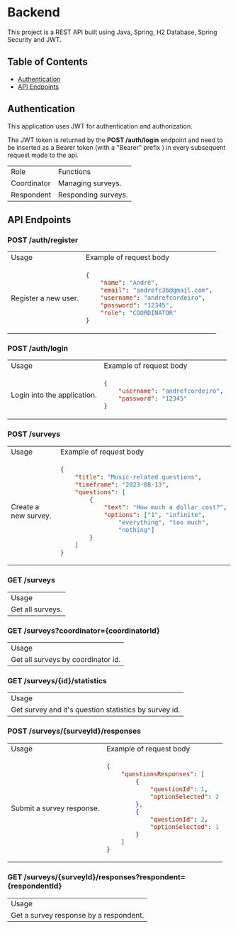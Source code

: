 # Backend

This project is a REST API built using Java, Spring, H2 Database, Spring Security and JWT.

## Table of Contents

- [Authentication](#authentication)
- [API Endpoints](#api-endpoints)

## Authentication

This application uses JWT for authentication and authorization.

The JWT token is returned by the **POST /auth/login** endpoint and need to be inserted as a Bearer token (with a "Bearer" prefix ) in every subsequent request made to the api.


<table>
<tr>
<td> Role </td> <td> Functions </td>
</tr>

<tr>
<td> Coordinator </td> <td> Managing surveys. </td>
</tr>

<tr>
<td> Respondent </td> <td> Responding surveys. </td>
</tr>

</table>

## API Endpoints

### POST /auth/register

<table>
<tr>
<td> Usage </td> <td> Example of request body </td>
</tr>
<tr>
<td> Register a new user. </td>
<td>

```json
{
	"name": "André",
	"email": "andrefc36@gmail.com",
	"username": "andrefcordeiro",
	"password": "12345",
	"role": "COORDINATOR"
}
```

</td>
</tr>
</table>


### POST /auth/login

<table>
<tr>
<td> Usage </td> <td> Example of request body </td>
</tr>
<tr>
<td> Login into the application. </td>
<td>

```json
{
	"username": "andrefcordeiro",
	"password": "12345"
}
```

</td>
</tr>
</table>

### POST /surveys

<table>
<tr>
<td> Usage </td> <td> Example of request body </td>
</tr>
<tr>
<td> Create a new survey. </td>
<td>

```json
{
	"title": "Music-related questions",
	"timeframe": "2023-08-13",
	"questions": [
		{
			"text": "How much a dollar cost?",
			"options": ["1", "infinite", 
                "everything", "too much", 
                "nothing"]
		}
	]
}
```

</td>
</tr>
</table>

### GET /surveys

<table>
<tr>
<td> Usage </td>
</tr>
<tr>
<td> Get all surveys. </td>
</tr>
</table>


### GET /surveys?coordinator={coordinatorId}

<table>
<tr>
<td> Usage </td>
</tr>
<tr>
<td> Get all surveys by coordinator id. </td>
</tr>
</table>

### GET /surveys/{id}/statistics

<table>
<tr>
<td> Usage </td>
</tr>
<tr>
<td> Get survey and it's question statistics by survey id. </td>
</tr>
</table>

</tr>
</table>

### POST /surveys/{surveyId}/responses

<table>
<tr>
<td> Usage </td> <td> Example of request body </td>
</tr>
<tr>
<td> Submit a survey response. </td>
<td>

```json
{
	"questionsResponses": [
		{
			"questionId": 1,
			"optionSelected": 2
		},
		{
			"questionId": 2,
			"optionSelected": 1
		}
	]
}
```

</td>
</tr>
</table>

### GET /surveys/{surveyId}/responses?respondent={respondentId}

<table>
<tr>
<td> Usage </td>
</tr>
<tr>
<td> Get a survey response by a respondent. </td>
</tr>
</table>